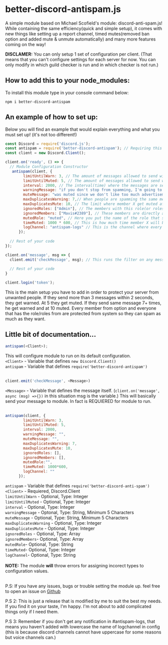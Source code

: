 # better-discord-antispam.js
A simple module based on Michael Scofield's module: discord-anti-spam.js! While containing the same efficiency(quick and simple setup), it comes with new things like setting up a report channel, timed mutes(removed ban option and added mute & unmute automatically) and many more features coming on the way!

**DISCLAMER:** You can only setup 1 set of configuration per client. (That means that you can't configure settings for each server for now. You can only modify in which guild checker is run and in which checker is not run.) 


## How to add this to your node_modules:
To install this module type in your console command below:
```
npm i better-discord-antispam
```

## An example of how to set up:
Below you will find an example that would explain everything and what you must set up! (it's not too different!)

```js
const Discord = require('discord.js');
const antispam = require('better-discord-antispam'); // Requiring this module.
const client = new Discord.Client();

client.on('ready', () => {
  // Module Configuration Constructor
   antispam(client, {
        limitUntilWarn: 3, // The amount of messages allowed to send within the interval(time) before getting a warn.
        limitUntilMuted: 5, // The amount of messages allowed to send within the interval(time) before getting a muted.
        interval: 2000, // The interval(time) where the messages are sent. Practically if member X sent 5+ messages within 2 seconds, he get muted. (1000 milliseconds = 1 second, 2000 milliseconds = 2 seconds etc etc)
        warningMessage: "if you don't stop from spamming, I'm going to punish you!", // Message you get when you are warned!
        muteMessage: "was muted since we don't like too much advertisement type people!", // Message sent after member X was punished(muted).
        maxDuplicatesWarning: 7,// When people are spamming the same message, this will trigger when member X sent over 7+ messages.
        maxDuplicatesMute: 10, // The limit where member X get muted after sending too many messages(10+).
        ignoredRoles: ["Admin"], // The members with this role(or roles) will be ignored if they have it. Suggest to not add this to any random guys. Also it's case sensitive.
        ignoredMembers: ["Mavis#2389"], // These members are directly affected and they do not require to have the role above. Good for undercover pranks.
		mutedRole: "muted", // Here you put the name of the role that should not let people write/speak or anything else in your server. If there is no role set, by default, the module will attempt to create the role for you & set it correctly for every channel in your server. It will be named "muted".
		timeMuted: 1000 * 600, // This is how much time member X will be muted. if not set, default would be 10 min.
		logChannel: "antispam-logs" // This is the channel where every report about spamming goes to. If it's not set up, it will attempt to create the channel.
      });
      
  // Rest of your code
});

client.on('message', msg => {
  client.emit('checkMessage', msg); // This runs the filter on any message bot receives in any guilds.
  
  // Rest of your code
}

client.login('token');
```
This is the main setup you have to add in order to protect your server from unwanted people. If they send more than 3 messages within 2 seconds, they get warned. At 5 they get muted. If they send same message 7+ times, he get warned and at 10 muted. Every member from <ignoredMembers> option and everyone that has the role/roles from <ignoredRoles> are protected from system so they can spam as much as they want.

## Little bit of documentation...

```js
antispam(<Client>);
```
This will configure module to run on its default configuration.<br>
`<Client>` - Variable that defines `new Discord.Client()`<br>
`antispam` - Variable that defines `require('better-discord-antispam')` <br>
<br>
```js
client.emit('checkMessage', <Message>)
```
`<Message>` - Variable that defines the message itself. (`client.on('message', async (msg) =>{})` in this situation msg is the <Message> variable.)
This will basically send your message to module. In fact is REQUIERED for module to run.<br>
<br>
```js
antispam(client, {
        limitUntilWarn: 3,
        limitUntilMuted: 5,
        interval: 2000,
        warningMessage: "",
        muteMessage: "",
        maxDuplicatesWarning: 7,
        maxDuplicatesMute: 10,
        ignoredRoles: [],
        ignoredMembers: [],
		mutedRole:"",
		timeMuted: 1000*600,
		logChannel: ""
      });
```
`antispam` - Variable that defines `require('better-discord-anti-spam')` <br>
`<Client>` - Requiered, Discord.Client<br>
`limitUntilWarn` - Optional, Type: Integer<br>
`limitUntilMuted` - Optional, Type: Integer<br>
`interval` - Optional, Type: Integer<br>
`warningMessage` - Optonal, Type: String, Minimum 5 Characters<br>
`muteMessage` - Optional, Type: String, Minimum 5 Characters<br>
`maxDuplicatesWarning` - Optional, Type: Integer<br>
`maxDuplicatesMute` - Optional, Type: Integer<br>
`ignoredRoles` - Optional, Type: Array<br>
`ignoredMembers`- Optional, Type: Array<br>
`mutedRole`- Optional, Type: String<br>
`timeMuted`- Optional, Type: Integer<br>
`logChannel`- Optional, Type: String<br>
<br>
**NOTE:** The module **will** throw errors for assigning incorect types to configuration values.<br>
<br>

P.S: If you have any issues, bugs or trouble setting the module up. feel free to open an issue on [Github](https://github.com/MirageZoe/better-discord-antispam)

P.S 2: This is just a release that is modified by me to suit the best my needs. If you find it on your taste, I'm happy. I'm not about to add complicated things only if I need them.

P.S 3: Remember if you don't get any notification in #antispam-logs, that means you haven't added with lowercase the name of  logchannel in config (this is because discord channels cannot have uppercase for some reasons but voice channels can.)
